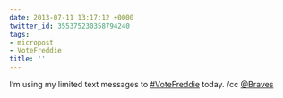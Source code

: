 ```yaml
---
date: 2013-07-11 13:17:12 +0000
twitter_id: 355375230358794240
tags:
- micropost
- VoteFreddie
title: ''
---
```


I’m using my limited text messages to [#VoteFreddie](https://twitter.com/hashtag/VoteFreddie) today. /cc [@Braves](https://twitter.com/Braves)
